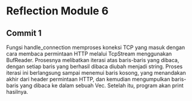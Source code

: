 # Reflection Module 6

## Commit 1 
Fungsi handle_connection memproses koneksi TCP yang masuk dengan cara membaca permintaan HTTP melalui TcpStream menggunakan BufReader. Prosesnya melibatkan iterasi atas baris-baris yang dibaca, dengan setiap baris yang berhasil dibaca diubah menjadi string. Proses iterasi ini berlangsung sampai menemui baris kosong, yang menandakan akhir dari header permintaan HTTP, dan kemudian mengumpulkan baris-baris yang dibaca ke dalam sebuah Vec<String>. Setelah itu, program akan print hasilnya.